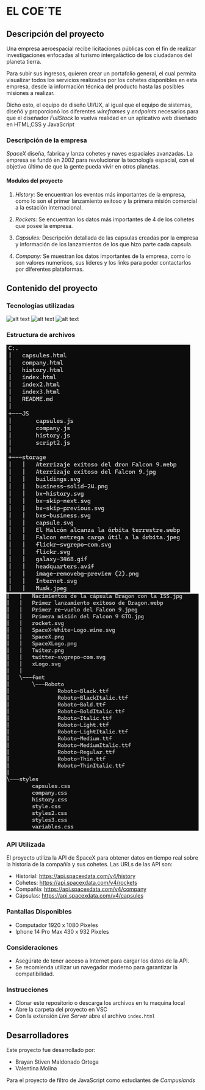 # EL COE´TE

## Descripción del proyecto 

Una empresa aeroespacial recibe licitaciones públicas con el fin de realizar investigaciones enfocadas al turismo intergaláctico de los ciudadanos del planeta tierra.

Para subir sus ingresos, quieren crear un portafolio general, el cual permita visualizar todos los servicios realizados por los cohetes disponibles en esta empresa, desde la información técnica del producto hasta las posibles misiones a realizar.

Dicho esto, el equipo de diseño UI/UX, al igual que el equipo de sistemas, diseñó y proporcionó los diferentes *wireframes* y *endpoints* necesarios para que el diseñador *FullStack* lo vuelva realidad en un aplicativo web diseñado en HTML,CSS y JavaScript

### Descripción de la empresa
*SpaceX* diseña, fabrica y lanza cohetes y naves espaciales avanzadas. La empresa se fundó en 2002 para revolucionar la tecnología espacial, con el objetivo último de que la gente pueda vivir en otros planetas.

#### Modulos del proyecto 

1. *History:* Se encuentran los eventos más importantes de la empresa, como lo son el primer lanzamiento exitoso y la primera misión comercial a la estación internacional.

2. *Rockets:* Se encuentran los datos más importantes de 4 de los cohetes que posee la empresa.

3. *Capsules:* Descripción detallada de las capsulas creadas por la empresa y información de los lanzamientos de los que hizo parte cada capsula.

4. *Company:* Se muestran los datos importantes de la empresa, como lo son valores numericos, sus líderes y los links para poder contactarlos por diferentes plataformas.

## Contenido del proyecto 

### Tecnologías utilizadas
![alt text](https://img.shields.io/badge/HTML5-E34F26?style=for-the-badge&logo=html5&logoColor=white)
![alt text](https://img.shields.io/badge/CSS3-1572B6?style=for-the-badge&logo=css3&logoColor=white)
![alt text](https://img.shields.io/badge/JavaScript-323330?style=for-the-badge&logo=javascript&logoColor=F7DF1E)

### Estructura de archivos

![alt text](image.png)
![alt text](image-1.png)


### API Utilizada

El proyecto utiliza la API de SpaceX para obtener datos en tiempo real sobre la historia de la compañía y sus cohetes. Las URLs de las API son:

- Historial: https://api.spacexdata.com/v4/history
- Cohetes: https://api.spacexdata.com/v4/rockets
- Compañía: https://api.spacexdata.com/v4/company
- Cápsulas: https://api.spacexdata.com/v4/capsules

### Pantallas Disponibles

- Computador 1920 x 1080 Pixeles
- Iphone 14 Pro Max 430 x 932 Pixeles

### Consideraciones

- Asegúrate de tener acceso a Internet para cargar los datos de la API.
- Se recomienda utilizar un navegador moderno para garantizar la compatibilidad.

### Instrucciones

- Clonar este repositorio o descarga los archivos en tu maquina local
- Abre la carpeta del proyecto en VSC
- Con la extensión *Live Server* abre el archivo `index.html`

## Desarrolladores

Este proyecto fue desarrollado por: 

- Brayan Stiven Maldonado Ortega
- Valentina Molina

Para el proyecto de filtro de JavaScript como estudiantes de *Campuslands*